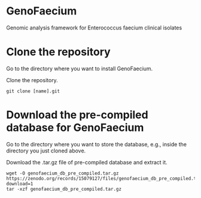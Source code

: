 # GenoFaecium
Genomic analysis framework for Enterococcus faecium clinical isolates 

# Clone the repository
Go to the directory where you want to install GenoFaecium.

Clone the repository.

```
git clone [name].git
```

# Download the pre-compiled database for GenoFaecium
Go to the directory where you want to store the database, e.g., inside the directory you just cloned above.

Download the .tar.gz file of pre-compiled database and extract it.

```
wget -O genofaecium_db_pre_compiled.tar.gz https://zenodo.org/records/15079127/files/genofaecium_db_pre_compiled.tar.gz?download=1
tar -xzf genofaecium_db_pre_compiled.tar.gz
```

